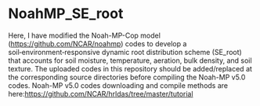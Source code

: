 # NoahMP_SE_root
Here, I have modified the Noah-MP-Cop model (https://github.com/NCAR/noahmp) codes to develop a soil‑environment‑responsive dynamic root distribution scheme (SE_root) that accounts for soil moisture, temperature, aeration, bulk density, and soil texture.
The uploaded codes in this repository should be added/replaced at the corresponding source directories before compiling the Noah-MP v5.0 codes.
Noah-MP v5.0 codes downloading and compile methods are here:https://github.com/NCAR/hrldas/tree/master/tutorial
